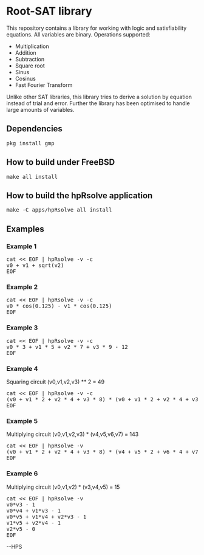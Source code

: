 # Root-SAT library

This repository contains a library for working with logic and
satisfiability equations. All variables are binary. Operations
supported:

- Multiplication
- Addition
- Subtraction
- Square root
- Sinus
- Cosinus
- Fast Fourier Transform

Unlike other SAT libraries, this library tries to derive a solution
by equation instead of trial and error. Further the library has been
optimised to handle large amounts of variables.

## Dependencies
<pre>
pkg install gmp
</pre>

## How to build under FreeBSD
<pre>
make all install
</pre>

## How to build the hpRsolve application
<pre>
make -C apps/hpRsolve all install
</pre>

## Examples

### Example 1
<pre>
cat << EOF | hpRsolve -v -c
v0 + v1 + sqrt(v2)
EOF
</pre>

### Example 2
<pre>
cat << EOF | hpRsolve -v -c
v0 * cos(0.125) - v1 * cos(0.125)
EOF
</pre>

### Example 3
<pre>
cat << EOF | hpRsolve -v -c
v0 * 3 + v1 * 5 + v2 * 7 + v3 * 9 - 12
EOF
</pre>

### Example 4
Squaring circuit (v0,v1,v2,v3) ** 2 = 49
<pre>
cat << EOF | hpRsolve -v -c
(v0 + v1 * 2 + v2 * 4 + v3 * 8) * (v0 + v1 * 2 + v2 * 4 + v3 * 8) - 49
EOF
</pre>

### Example 5
Multiplying circuit (v0,v1,v2,v3) * (v4,v5,v6,v7) = 143
<pre>
cat << EOF | hpRsolve -v
(v0 + v1 * 2 + v2 * 4 + v3 * 8) * (v4 + v5 * 2 + v6 * 4 + v7 * 8) - 143
EOF
</pre>

### Example 6
Multiplying circuit (v0,v1,v2) * (v3,v4,v5) = 15
<pre>
cat << EOF | hpRsolve -v
v0*v3 - 1
v0*v4 + v1*v3 - 1
v0*v5 + v1*v4 + v2*v3 - 1
v1*v5 + v2*v4 - 1
v2*v5 - 0
EOF
</pre>

--HPS
